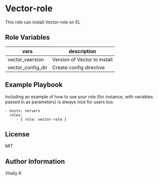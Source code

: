 Vector-role
=========

This role can install Vector-role on EL

Role Variables
--------------

|vars|description|
|---------|----------------|
| vector_vaersion | Version of Vector to install  |
| vector_config_dir | Create config directive |

Example Playbook
----------------

Including an example of how to use your role (for instance, with variables passed in as parameters) is always nice for users too:

    - hosts: servers
      roles:
         - { role: vector-role }

License
-------

MIT

Author Information
------------------

Vitaliy K